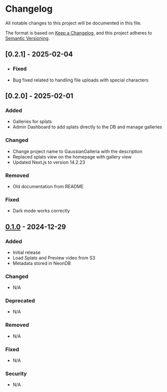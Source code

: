 # Changelog

All notable changes to this project will be documented in this file.

The format is based on [Keep a Changelog](https://keepachangelog.com/en/1.0.0/),
and this project adheres to [Semantic Versioning](https://semver.org/spec/v2.0.0.html).

## [0.2.1] - 2025-02-04

- ### Fixed
- Bug fixed related to handling file uploads with special characters

## [0.2.0] - 2025-02-01

### Added
- Galleries for splats
- Admin Dashboard to add splats directly to the DB and manage galleries

### Changed
- Change project name to GaussianGalleria with the description
- Replaced splats view on the homepage with gallery view
- Updated Next.js to version 14.2.23

### Removed
- Old documentation from README

### Fixed
- Dark mode works correctly

## [0.1.0] - 2024-12-29

### Added
- Initial release
- Load Splats and Preview video from S3
- Metadata stored in NeonDB

### Changed
- N/A

### Deprecated
- N/A

### Removed
- N/A

### Fixed
- N/A

### Security
- N/A

[0.1.0]: https://github.com/naga-k/3D_Portfolio/releases/tag/v0.1.0
